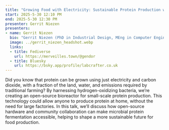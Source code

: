```yaml
---
title: "Growing Food with Electricity: Sustainable Protein Production with a Kitchen-Table Bioreactor"
start: 2025-5-30 12:10 PM
end: 2025-5-30 12:30 PM
presenter: Gerrit Niezen
presenters:
- name: Gerrit Niezen
  bio: "Gerrit Niezen (PhD in Industrial Design, MEng in Computer Engineering) is the co-founder of LabCrafter, a company that develops and sells open science hardware. He also volunteers with AMYBO.org, a non-profit community exploring microbial protein fermentation as a sustainable food source."
  image: ../gerrit_niezen_headshot.webp
  links:
  - title: Fediverse
    url: https://merveilles.town/@gendor
  - title: Bluesky
    url: https://bsky.app/profile/labcrafter.co.uk
---
```


Did you know that protein can be grown using just electricity and carbon dioxide, with a fraction of the land, water, and emissions required by traditional farming? By harnessing hydrogen-oxidizing bacteria, we’re creating an open-source bioreactor for small-scale protein production. This technology could allow anyone to produce protein at home, without the need for large factories. In this talk, we’ll discuss how open-source hardware and community collaboration can make microbial protein fermentation accessible, helping to shape a more sustainable future for food production.

